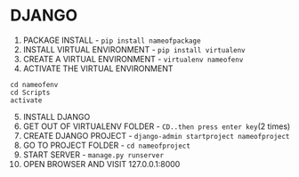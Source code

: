# DJANGO
1. PACKAGE INSTALL - `pip install nameofpackage`
2. INSTALL VIRTUAL ENVIRONMENT - `pip install virtualenv`
3. CREATE A VIRTUAL ENVIRONMENT - `virtualenv nameofenv`
4. ACTIVATE THE VIRTUAL ENVIRONMENT
```
cd nameofenv
cd Scripts
activate
```
5. INSTALL DJANGO
6. GET OUT OF VIRTUALENV FOLDER - `CD..then press enter key`(2 times)
7. CREATE DJANGO PROJECT - `django-admin startproject nameofproject`
8. GO TO PROJECT FOLDER - `cd nameofproject`
9. START SERVER - `manage.py runserver`
10. OPEN BROWSER AND VISIT 127.0.0.1:8000
